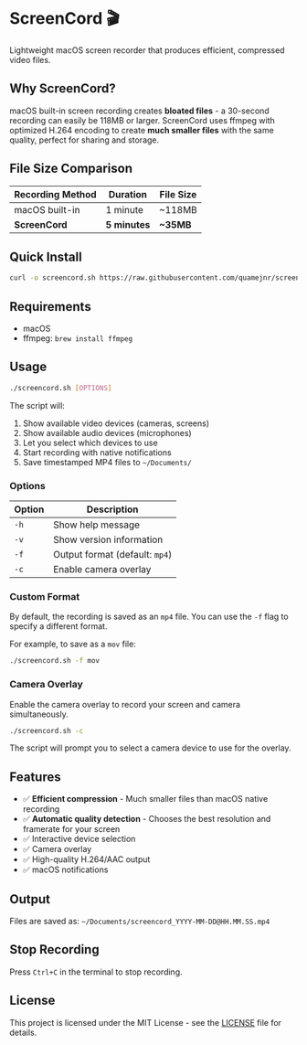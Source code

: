 # ScreenCord 🎬

Lightweight macOS screen recorder that produces efficient, compressed video files.

## Why ScreenCord?

macOS built-in screen recording creates **bloated files** - a 30-second recording can easily be 118MB or larger. ScreenCord uses ffmpeg with optimized H.264 encoding to create **much smaller files** with the same quality, perfect for sharing and storage.

## File Size Comparison

| Recording Method | Duration | File Size |
|-----------------|----------|-----------|
| macOS built-in | 1 minute | ~118MB |
| **ScreenCord** | **5 minutes** | **~35MB** |


## Quick Install

```bash
curl -o screencord.sh https://raw.githubusercontent.com/quamejnr/screencord/main/screencord.sh && chmod +x screencord.sh
```

## Requirements

- macOS
- ffmpeg: `brew install ffmpeg`

## Usage

```bash
./screencord.sh [OPTIONS]
```

The script will:
1. Show available video devices (cameras, screens)
2. Show available audio devices (microphones)
3. Let you select which devices to use
4. Start recording with native notifications
5. Save timestamped MP4 files to `~/Documents/`

### Options

| Option | Description |
|---|---|
| `-h` | Show help message |
| `-v` | Show version information |
| `-f` | Output format (default: `mp4`) |
| `-c` | Enable camera overlay |

### Custom Format

By default, the recording is saved as an `mp4` file. You can use the `-f` flag to specify a different format.

For example, to save as a `mov` file:

```sh
./screencord.sh -f mov
```

### Camera Overlay

Enable the camera overlay to record your screen and camera simultaneously.

```sh
./screencord.sh -c
```

The script will prompt you to select a camera device to use for the overlay.

## Features

- ✅ **Efficient compression** - Much smaller files than macOS native recording
- ✅ **Automatic quality detection** - Chooses the best resolution and framerate for your screen
- ✅ Interactive device selection
- ✅ Camera overlay
- ✅ High-quality H.264/AAC output
- ✅ macOS notifications

## Output

Files are saved as: `~/Documents/screencord_YYYY-MM-DD@HH.MM.SS.mp4`

## Stop Recording

Press `Ctrl+C` in the terminal to stop recording.

## License

This project is licensed under the MIT License - see the [LICENSE](LICENSE) file for details.
